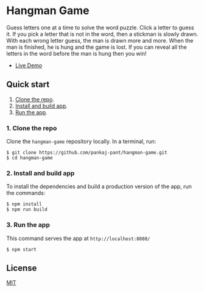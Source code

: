 # Hangman Game

Guess letters one at a time to solve the word puzzle. Click a letter to guess it. If you pick a letter that is not in the word, then a stickman is slowly drawn. With each wrong letter guess, the man is drawn more and more. When the man is finished, he is hung and the game is lost. If you can reveal all the letters in the word before the man is hung then you win!

* [Live Demo](https://hangman-game-ppant.herokuapp.com/)


## Quick start

1. [Clone the repo](#1-clone-the-repo).
1. [Install and build app](#2-install-and-build-app).
1. [Run the app](#3-run-the-app).

### 1. Clone the repo

Clone the `hangman-game` repository locally. In a terminal, run:

```
$ git clone https://github.com/pankaj-pant/hangman-game.git
$ cd hangman-game
```

### 2. Install and build app

To install the dependencies and build a production version of the app, run the commands:

    $ npm install
    $ npm run build

### 3. Run the app

This command serves the app at `http://localhost:8080/`

    $ npm start

## License
[MIT](https://choosealicense.com/licenses/mit/)